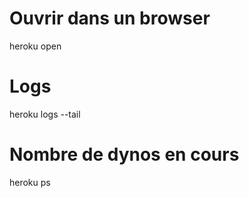 # Ouvrir dans un browser
heroku open

# Logs
heroku logs --tail

# Nombre de dynos en cours
heroku ps

